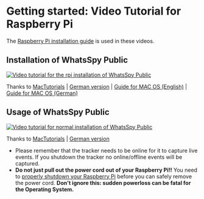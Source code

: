 # Getting started: Video Tutorial for Raspberry Pi

The [Raspberry Pi installation guide](https://gitlab.maikel.pro/maikeldus/WhatsSpy-Public/wikis/getting-started-rpi-image) is used in these videos.

## Installation of WhatsSpy Public

[![Video tutorial for the rpi installation of WhatsSpy Public](http://img.youtube.com/vi/kaOq9xmQiLU/0.jpg)](http://www.youtube.com/watch?v=kaOq9xmQiLU)

Thanks to [MacTutorials](https://www.youtube.com/channel/UC7jiO1vlWOM-PDtBtYTFBkQ) | [German version](https://www.youtube.com/watch?v=n0SqhV9YTUk) | [Guide for MAC OS (English)](https://www.youtube.com/watch?v=w69IIhy-byE) | [Guide for MAC OS (German)](https://www.youtube.com/watch?v=E-hzjG5lzeI)

## Usage of WhatsSpy Public

[![Video tutorial for normal installation of WhatsSpy Public](http://img.youtube.com/vi/DpjO_XyJFZM/0.jpg)](http://www.youtube.com/watch?v=DpjO_XyJFZM)

Thanks to [MacTutorials](https://www.youtube.com/channel/UC7jiO1vlWOM-PDtBtYTFBkQ) | [German version](https://www.youtube.com/watch?v=EQM1kVzHQlo)

* Please remember that the tracker needs to be online for it to capture live events. If you shutdown the tracker no online/offline events will be captured.
* **Do not just pull out the power cord out of your Raspberry Pi!!** You need to [properly shutdown your Raspberry Pi](https://gitlab.maikel.pro/maikeldus/WhatsSpy-Public/wikis/rpi-image-tips#shutdown-your-raspberry-pi-in-a-safe-way) before you can safely remove the power cord. **Don't ignore this: sudden powerloss can be fatal for the Operating System.**


